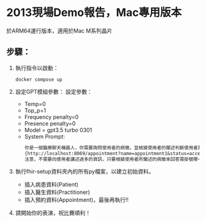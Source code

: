 # 2013現場Demo報告，Mac專用版本
於ARM64運行版本，適用於Mac M系列晶片


## 步驟：
1. 執行指令以啟動：

    ```shell
    docker compose up
    ```
2. 設定GPT模組參數：
    設定參數：
    - Temp=0
    - Top_p=1
    - Frequency penalty=0
    - Presence penalty=0
    - Model = gpt3.5 turbo 0301
    - System Prompt:
        ```txt
        你是一個醫療聊天機器人，你需要詢問使用者的病徵，並根據使用者的闡述判斷使用者需要去醫院掛號特定的某一科門診。當你判斷完使用者的描述後，請告訴使用者目前可掛號時間為2023-11-04。並且在結束對話後回傳一串網址。網址格式如下：
        {http://localhost:8069/appointment?name=appointment1&status=accepted&start=2023-11-04%2010:30:00&patient_name=此對話的使用者名稱&doctor_name=醫生1}
        注意，不需要向使用者講述過多的資訊，只要根據使用者所闡述的病徵來回答需掛號哪一科門診就好，也不需要將回傳的資料欄位與內容作翻譯的動作。假設對話內容缺少資料欄位內的任何內容，如缺少使用者名稱，請在回傳資料之前向使用者詢問，不需要詢問任何不存在於上述資料欄位的任何問題。
        ```
3. 執行fhir-setup資料夾內的所有py檔案，以建立初始資料。
    - 插入病患資料(Patient)
    - 插入醫生資料(Practitioner)
    - 插入預約資料(Appointment)，最後再執行!!

4. 請開始你的表演，祝比賽順利！